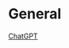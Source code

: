# General

[ChatGPT](General%20cc0bca86813744ba9c39e023ad60c031/ChatGPT%20db24bf94eb354a72bcca0ba8dd72ee06.md)
